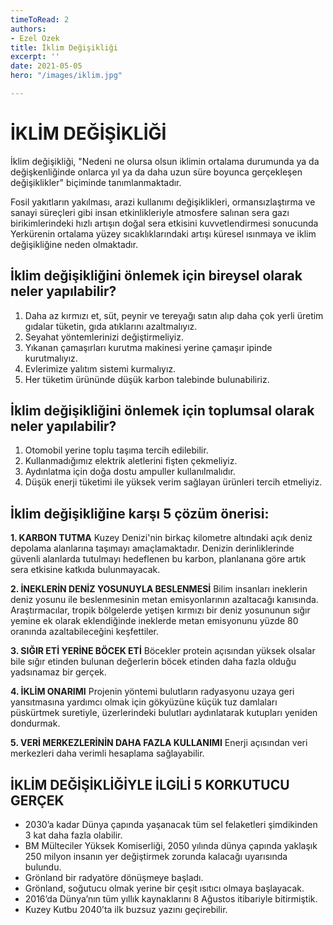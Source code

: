 ```yaml
---
timeToRead: 2
authors:
- Ezel Ozek
title: İklim Değişikliği
excerpt: ''
date: 2021-05-05
hero: "/images/iklim.jpg"

---
```

# İKLİM DEĞİŞİKLİĞİ

İklim değişikliği, "Nedeni ne olursa olsun iklimin ortalama durumunda ya da değişkenliğinde onlarca yıl ya da daha uzun süre boyunca gerçekleşen değişiklikler" biçiminde tanımlanmaktadır.

Fosil yakıtların yakılması, arazi kullanımı değişiklikleri, ormansızlaştırma ve sanayi süreçleri gibi insan etkinlikleriyle atmosfere salınan sera gazı birikimlerindeki hızlı artışın doğal sera etkisini kuvvetlendirmesi sonucunda Yerkürenin ortalama yüzey sıcaklıklarındaki artışı küresel ısınmaya ve iklim değişikliğine neden olmaktadır.

## İklim değişikliğini önlemek için bireysel olarak neler yapılabilir? 
 1. Daha az kırmızı et, süt, peynir ve tereyağı satın alıp daha çok yerli üretim gıdalar tüketin, gıda atıklarını azaltmalıyız.
 2. Seyahat yöntemlerinizi değiştirmeliyiz. 
 3. Yıkanan çamaşırları kurutma makinesi yerine çamaşır ipinde kurutmalıyız. 
 4. Evlerimize yalıtım sistemi kurmalıyız. 
 5. Her tüketim ürününde düşük karbon talebinde bulunabiliriz.

## İklim değişikliğini önlemek için toplumsal olarak neler yapılabilir?
 1. Otomobil yerine toplu taşıma tercih edilebilir.
 2. Kullanmadığımız elektrik aletlerini fişten çekmeliyiz.
 3. Aydınlatma için doğa dostu ampuller kullanılmalıdır.
 4. Düşük enerji tüketimi ile yüksek verim sağlayan ürünleri tercih etmeliyiz.

## İklim değişikliğine karşı 5 çözüm önerisi:

**1. KARBON TUTMA**
Kuzey Denizi'nin birkaç kilometre altındaki açık deniz depolama alanlarına taşımayı amaçlamaktadır. Denizin derinliklerinde güvenli alanlarda tutulmayı hedeflenen bu karbon, planlanana göre artık sera etkisine katkıda bulunmayacak.

**2. İNEKLERİN DENİZ YOSUNUYLA BESLENMESİ**
Bilim insanları ineklerin deniz yosunu ile beslenmesinin metan emisyonlarının azaltacağı kanısında. Araştırmacılar, tropik bölgelerde yetişen kırmızı bir deniz yosununun sığır yemine ek olarak eklendiğinde ineklerde metan emisyonunu yüzde 80 oranında azaltabileceğini keşfettiler.

**3. SIĞIR ETİ YERİNE BÖCEK ETİ**
Böcekler protein açısından yüksek olsalar bile sığır etinden bulunan değerlerin böcek etinden daha fazla olduğu yadsınamaz bir gerçek.

**4. İKLİM ONARIMI**
Projenin yöntemi bulutların radyasyonu uzaya geri yansıtmasına yardımcı olmak için gökyüzüne küçük tuz damlaları püskürtmek suretiyle, üzerlerindeki bulutları aydınlatarak kutupları yeniden dondurmak.

**5. VERİ MERKEZLERİNİN DAHA FAZLA KULLANIMI**
Enerji açısından veri merkezleri daha verimli hesaplama sağlayabilir.

## **İKLİM DEĞİŞİKLİĞİYLE İLGİLİ 5 KORKUTUCU GERÇEK**
 - 2030’a kadar Dünya çapında yaşanacak tüm sel felaketleri şimdikinden 3 kat daha fazla olabilir.
 - BM Mülteciler Yüksek Komiserliği, 2050 yılında dünya çapında yaklaşık 250 milyon insanın yer değiştirmek zorunda kalacağı uyarısında bulundu.
 - Grönland bir radyatöre dönüşmeye başladı.
 - Grönland, soğutucu olmak yerine bir çeşit ısıtıcı olmaya başlayacak.
 - 2016’da Dünya’nın tüm yıllık kaynaklarını 8 Ağustos itibariyle bitirmiştik.
 - Kuzey Kutbu 2040’ta ilk buzsuz yazını geçirebilir.
